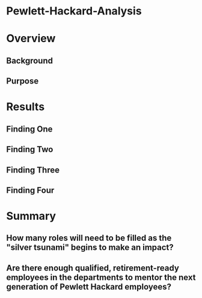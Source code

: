 # Pewlett-Hackard-Analysis
# Overview
## Background
## Purpose
# Results
## Finding One
## Finding Two
## Finding Three
## Finding Four
# Summary
## How many roles will need to be filled as the "silver tsunami" begins to make an impact?
## Are there enough qualified, retirement-ready employees in the departments to mentor the next generation of Pewlett Hackard employees?
